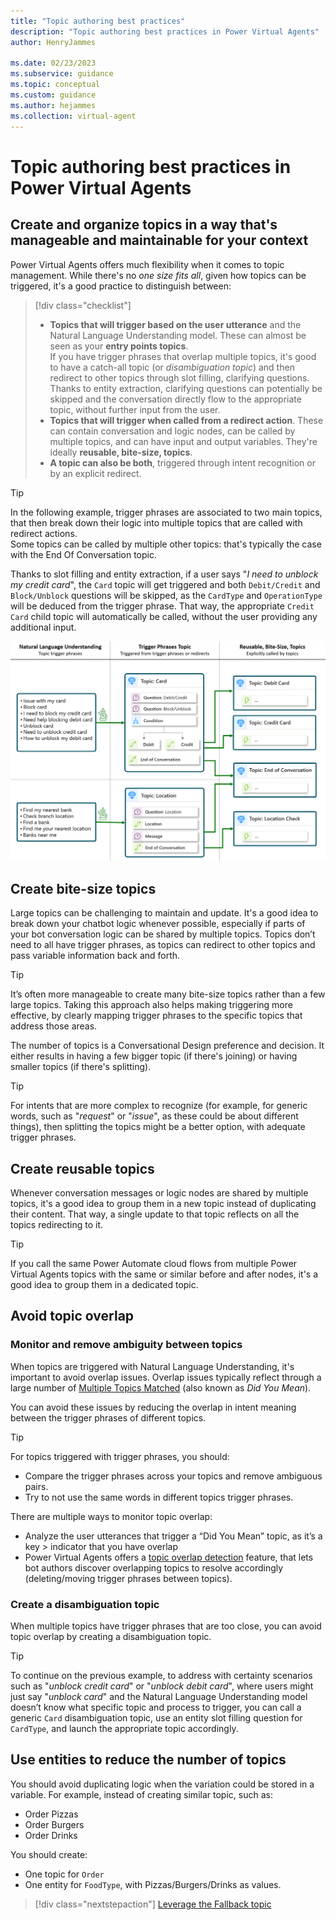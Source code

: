 ```yaml
---
title: "Topic authoring best practices"
description: "Topic authoring best practices in Power Virtual Agents"
author: HenryJammes

ms.date: 02/23/2023
ms.subservice: guidance
ms.topic: conceptual
ms.custom: guidance
ms.author: hejammes
ms.collection: virtual-agent
---
```


# Topic authoring best practices in Power Virtual Agents

## Create and organize topics in a way that's manageable and maintainable for your context

Power Virtual Agents offers much flexibility when it comes to topic management. While there's no _one size fits all_, given how topics can be triggered, it's a good practice to distinguish between:
> [!div class="checklist"]
>
> - **Topics that will trigger based on the user utterance** and the Natural Language Understanding model. These can almost be seen as your **entry points topics**. <br> If you have trigger phrases that overlap multiple topics, it's good to have a catch-all topic (or _disambiguation topic_) and then redirect to other topics through slot filling, clarifying questions. Thanks to entity extraction, clarifying questions can potentially be skipped and the conversation directly flow to the appropriate topic, without further input from the user.
> - **Topics that will trigger when called from a redirect action**. These can contain conversation and logic nodes, can be called by multiple topics, and can have input and output variables. They're ideally **reusable, bite-size, topics**.
> - **A topic can also be both**, triggered through intent recognition or by an explicit redirect.

> [!TIP]
> In the following example, trigger phrases are associated to two main topics, that then break down their logic into multiple topics that are called with redirect actions. <br> Some topics can be called by multiple other topics: that's typically the case with the End Of Conversation topic.
>
> Thanks to slot filling and entity extraction, if a user says "_I need to unblock my credit card_", the `Card` topic will get triggered and both `Debit/Credit` and `Block/Unblock` questions will be skipped, as the `CardType` and `OperationType` will be deduced from the trigger phrase. That way, the appropriate `Credit Card` child topic will automatically be called, without the user providing any additional input.

![Diagram showing Power Virtual Agents topics being triggered by trigger phrases but also by other topics.](./media/topics/topic-authoring-best-practices.png)

## Create bite-size topics

Large topics can be challenging to maintain and update. It's a good idea to break down your chatbot logic whenever possible, especially if parts of your bot conversation logic can be shared by multiple topics.
Topics don’t need to all have trigger phrases, as topics can redirect to other topics and pass variable information back and forth.

> [!TIP]
> It’s often more manageable to create many bite-size topics rather than a few large topics. Taking this approach also helps making triggering more effective, by clearly mapping trigger phrases to the specific topics that address those areas.

The number of topics is a Conversational Design preference and decision. It either results in having a few bigger topic (if there's joining) or having smaller topics (if there's splitting).

> [!TIP]
> For intents that are more complex to recognize (for example, for generic words, such as "_request_" or "_issue_", as these could be about different things), then splitting the topics might be a better option, with adequate trigger phrases.

## Create reusable topics

Whenever conversation messages or logic nodes are shared by multiple topics, it's a good idea to group them in a new topic instead of duplicating their content.
That way, a single update to that topic reflects on all the topics redirecting to it.

> [!TIP]
> If you call the same Power Automate cloud flows from multiple Power Virtual Agents topics with the same or similar before and after nodes, it's a good idea to group them in a dedicated topic.

## Avoid topic overlap

### Monitor and remove ambiguity between topics

When topics are triggered with Natural Language Understanding, it's important to avoid overlap issues. Overlap issues typically reflect through a large number of [Multiple Topics Matched](/power-virtual-agents/preview/authoring-system-topics#multiple-topics-matched) (also known as _Did You Mean_).

You can avoid these issues by reducing the overlap in intent meaning between the trigger phrases of different topics.

> [!TIP]
> For topics triggered with trigger phrases, you should:
>
> - Compare the trigger phrases across your topics and remove ambiguous pairs.
> - Try to not use the same words in different topics trigger phrases.
>
> There are multiple ways to monitor topic overlap:
>
> - Analyze the user utterances that trigger a “Did You Mean” topic, as it’s a key > indicator that you have overlap
> - Power Virtual Agents offers a [topic overlap detection](/power-virtual-agents/advanced-ai-features#topic-overlap-detection) feature, that lets bot authors discover overlapping topics to resolve accordingly (deleting/moving trigger phrases between topics).

### Create a disambiguation topic

When multiple topics have trigger phrases that are too close, you can avoid topic overlap by creating a disambiguation topic.

> [!TIP]
> To continue on the previous example, to address with certainty scenarios such as "_unblock credit card_" or "_unblock debit card_", where users might just say "_unblock card_" and the Natural Language Understanding model doesn’t know what specific topic and process to trigger, you can call a generic `Card` disambiguation topic, use an entity slot filling question for `CardType`, and launch the appropriate topic accordingly.

## Use entities to reduce the number of topics

You should avoid duplicating logic when the variation could be stored in a variable. For example, instead of creating similar topic, such as:

- Order Pizzas
- Order Burgers
- Order Drinks

You should create:

- One topic for `Order`
- One entity for `FoodType`, with Pizzas/Burgers/Drinks as values.

> [!div class="nextstepaction"]
> [Leverage the Fallback topic](fallback-topic.md)
